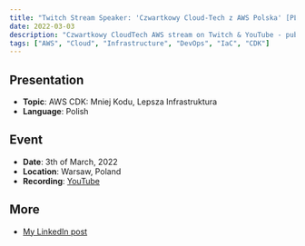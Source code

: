 ```yaml
---
title: "Twitch Stream Speaker: 'Czwartkowy Cloud-Tech z AWS Polska' [PL]"
date: 2022-03-03
description: "Czwartkowy CloudTech AWS stream on Twitch & YouTube - public speaking engagement"
tags: ["AWS", "Cloud", "Infrastructure", "DevOps", "IaC", "CDK"]
---
```


## Presentation

- **Topic**: AWS CDK: Mniej Kodu, Lepsza Infrastruktura
- **Language**: Polish

## Event

- **Date**: 3th of March, 2022
- **Location**: Warsaw, Poland
- **Recording**: [YouTube](https://www.youtube.com/watch?v=9-Nas5Fsa6o)

## More

- [My LinkedIn post](https://www.linkedin.com/feed/update/urn:li:activity:6937299748773097472/)